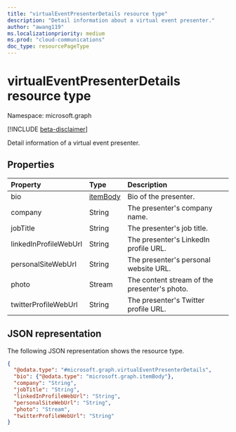 ```yaml
---
title: "virtualEventPresenterDetails resource type"
description: "Detail information about a virtual event presenter."
author: "awang119"
ms.localizationpriority: medium
ms.prod: "cloud-communications"
doc_type: resourcePageType
---
```


# virtualEventPresenterDetails resource type

Namespace: microsoft.graph

[!INCLUDE [beta-disclaimer](../../includes/beta-disclaimer.md)]

Detail information of a virtual event presenter.

## Properties

|Property|Type|Description|
|:---|:---|:---|
|bio|[itemBody](../resources/itembody.md)|Bio of the presenter.|
|company|String|The presenter's company name.|
|jobTitle|String|The presenter's job title.|
|linkedInProfileWebUrl|String|The presenter's LinkedIn profile URL.|
|personalSiteWebUrl|String|The presenter's personal website URL.|
|photo|Stream|The content stream of the presenter's photo.|
|twitterProfileWebUrl|String|The presenter's Twitter profile URL.|

## JSON representation

The following JSON representation shows the resource type.
<!-- {
  "blockType": "resource",
  "@odata.type": "microsoft.graph.virtualEventPresenterDetails"
}
-->
``` json
{
  "@odata.type": "#microsoft.graph.virtualEventPresenterDetails",
  "bio": {"@odata.type": "microsoft.graph.itemBody"},
  "company": "String",
  "jobTitle": "String",
  "linkedInProfileWebUrl": "String",
  "personalSiteWebUrl": "String",
  "photo": "Stream",
  "twitterProfileWebUrl": "String"
}
```
